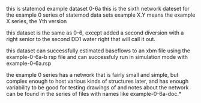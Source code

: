 this is statemod example dataset 0-6a
this is the sixth network dateset for the example 0 series
  of statemod data sets
example X.Y means the example X series, the Yth version

this dataset is the same as 0-6, except added a second
diversion with a right senior to the second DD1 water right
that will call it out.

this dataset can successfully estimated baseflows to an xbm file
using the example-0-6a-b rsp file
and can successfuly run in simulation mode with example-0-6a.rsp

the example 0 series has a network that is fairly small and simple,
  but complex enough to host various kinds of structures later,
  and has enough variability to be good for testing
drawings of and notes about the network can be found in the series
  of files with names like example-0-6a-doc.*
